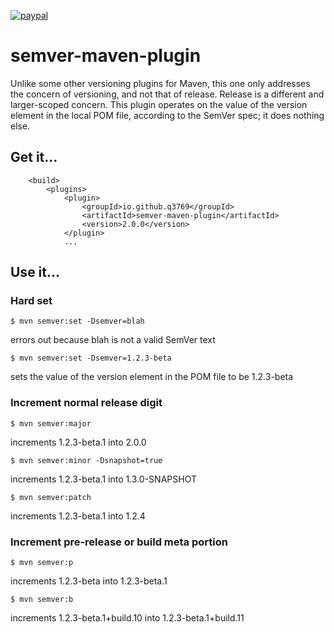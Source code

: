 [![paypal](https://www.paypalobjects.com/en_US/i/btn/btn_donateCC_LG.gif)](https://paypal.me/q3769)

# semver-maven-plugin

Unlike some other versioning plugins for Maven, this one only addresses the concern of versioning, and not that of release. Release is a different and larger-scoped concern. This plugin operates on the value of the version element in the local POM file, according to the SemVer spec; it does nothing else.

## Get it...

```
    <build>
        <plugins>
            <plugin>
                <groupId>io.github.q3769</groupId>
                <artifactId>semver-maven-plugin</artifactId>
                <version>2.0.0</version>
            </plugin>
            ...
```            

## Use it...

### Hard set

```
$ mvn semver:set -Dsemver=blah
```
errors out because blah is not a valid SemVer text

```
$ mvn semver:set -Dsemver=1.2.3-beta
```
sets the value of the version element in the POM file to be 1.2.3-beta

### Increment normal release digit

```
$ mvn semver:major
```
increments 1.2.3-beta.1 into 2.0.0

```
$ mvn semver:minor -Dsnapshot=true
```
increments 1.2.3-beta.1 into 1.3.0-SNAPSHOT

```
$ mvn semver:patch
```
increments 1.2.3-beta.1 into 1.2.4

### Increment pre-release or build meta portion

```
$ mvn semver:p
```
increments 1.2.3-beta into 1.2.3-beta.1

```
$ mvn semver:b
```
increments 1.2.3-beta.1+build.10 into 1.2.3-beta.1+build.11
